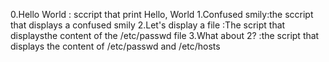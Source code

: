 0.Hello World : sccript that print Hello, World
1.Confused smily:the sccript that displays a confused smily
2.Let's display a file :The script that displaysthe content of the /etc/passwd file
3.What about 2? :the script that displays the content of /etc/passwd and /etc/hosts
